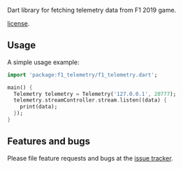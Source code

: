 Dart library for fetching telemetry data from F1 2019 game.

[license](https://github.com/pkulas/f1_telemetry/blob/master/LICENSE).

## Usage

A simple usage example:

```dart
import 'package:f1_telemetry/f1_telemetry.dart';

main() {
  Telemetry telemetry = Telemetry('127.0.0.1', 20777);
  telemetry.streamController.stream.listen((data) {
    print(data);
  });
}
```

## Features and bugs

Please file feature requests and bugs at the [issue tracker][tracker].

[tracker]: https://github.com/pkulas/f1_telemetry/issues
